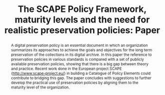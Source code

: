 ---
abstract: "A digital preservation policy is an essential document in which an organization
  summarizes its approaches to achieve the goals and objectives for the long term
  preservation of the collections in its digital archive. In this paper the reference
  to preservation policies in various standards is compared with a set of publicly
  available preservation policies, showing that there is a big gap between theory
  and practice. Recent work done in the European project SCAPE (http://www.scape-project.eu/)
  in building a Catalogue of Policy Elements could contribute to bridging this gap.
  The paper concludes with suggestions to further develop the practical use of preservation
  policies by aligning them to the maturity level of the organization. \n "
creators:
- Sierman, Barbara
date: null
document_url: https://services.phaidra.univie.ac.at/api/object/o:378126/download
grand_parent: iPRES
institutions: []
keywords:
- preservation policies
- oais
- tdr
- trac
- scape policy framework
landing_page_url: https://phaidra.univie.ac.at/o:378126
language: eng
layout: publication
license: CC BY-NC-SA 3.0 AT
notes_url: null
parent: iPRES 2014
presentation_url: null
publication_type: paper
size: 164448
source_name: iPRES
title: 'The SCAPE Policy Framework, maturity levels and the need for realistic preservation
  policies: Paper '
year: 2014
---